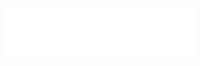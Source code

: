  <script type="text/javascript">
 	function setIframeHeight(iframe) {
if (iframe) {
var iframeWin = iframe.contentWindow || iframe.contentDocument.parentWindow;
if (iframeWin.document.body) {
iframe.height = iframeWin.document.documentElement.scrollHeight || iframeWin.document.body.scrollHeight;
}
}
}
window.onload = function () {
setIframeHeight(document.getElementById('external-frame'));
};
 </script>

<iframe src ="//bcb.unl.edu/dbpup_download/" frameborder="0" scrolling="no" id="external-frame" onload="setIframeHeight(this)" style="width:100%;"></iframe>
